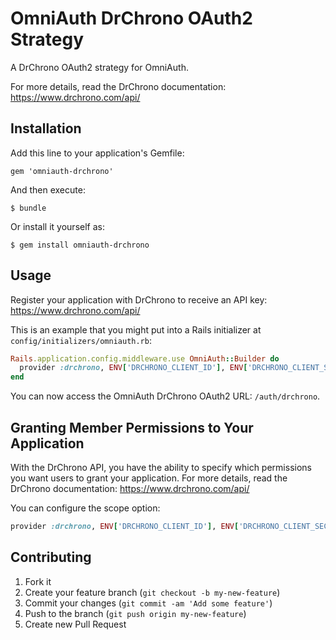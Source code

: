 # OmniAuth DrChrono OAuth2 Strategy

A DrChrono OAuth2 strategy for OmniAuth.

For more details, read the DrChrono documentation: https://www.drchrono.com/api/

## Installation

Add this line to your application's Gemfile:

    gem 'omniauth-drchrono'

And then execute:

    $ bundle

Or install it yourself as:

    $ gem install omniauth-drchrono

## Usage

Register your application with DrChrono to receive an API key: https://www.drchrono.com/api/

This is an example that you might put into a Rails initializer at `config/initializers/omniauth.rb`:

```ruby
Rails.application.config.middleware.use OmniAuth::Builder do
  provider :drchrono, ENV['DRCHRONO_CLIENT_ID'], ENV['DRCHRONO_CLIENT_SECRET']
end
```

You can now access the OmniAuth DrChrono OAuth2 URL: `/auth/drchrono`.

## Granting Member Permissions to Your Application

With the DrChrono API, you have the ability to specify which permissions you want users to grant your application.
For more details, read the DrChrono documentation: https://www.drchrono.com/api/

You can configure the scope option:

```ruby
provider :drchrono, ENV['DRCHRONO_CLIENT_ID'], ENV['DRCHRONO_CLIENT_SECRET'], :scope => 'patients:read'
```

## Contributing

1.  Fork it
2.  Create your feature branch (`git checkout -b my-new-feature`)
3.  Commit your changes (`git commit -am 'Add some feature'`)
4.  Push to the branch (`git push origin my-new-feature`)
5.  Create new Pull Request
